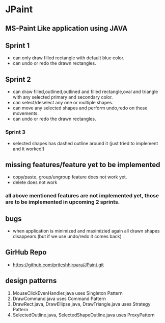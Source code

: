# JPaint
## MS-Paint Like application using JAVA


## **Sprint 1**
- can only draw filled rectangle with default blue color.
- can undo or redo the drawn rectangles.

## **Sprint 2**
- can draw filled,outlined,outlined and filled rectangle,oval and triangle with any selected primary and secondary color.
- can select/deselect any one or multiple shapes.
- can move any selected shapes and perform undo,redo on these movements.
- can undo or redo the drawn rectangles.

### **Sprint 3**
- selected shapes has dashed outline around it (just tried to implement and it worked!)

## **missing features/feature yet to be implemented**
- copy/paste, group/ungroup feature does not work yet.
- delete does not work

### all above mentioned features are not implemented yet, those are to be implemented in upcoming 2 sprints.

## bugs
- when application is minimized and maximizied again all drawn shapes disappears.(but if we use undo/redo it comes back)

## **GirHub Repo**
- https://github.com/priteshhirpara/JPaint.git

## **design patterns**
1. MouseClickEvenHandler.java uses Singleton Pattern
2. DrawCommand.java uses Command Pattern
3. DrawRect.java, DrawEllipse.java, DrawTriangle.java uses Strategy Pattern
4. SelectedOutline.java, SelectedShapeOutline.java uses ProxyPattern
